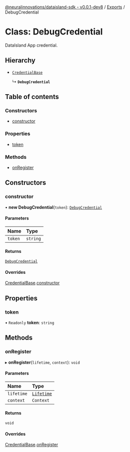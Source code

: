 [@neuralinnovations/dataisland-sdk - v0.0.1-dev8](../../README.md) / [Exports](../modules.md) / DebugCredential

# Class: DebugCredential

DataIsland App credential.

## Hierarchy

- [`CredentialBase`](CredentialBase.md)

  ↳ **`DebugCredential`**

## Table of contents

### Constructors

- [constructor](DebugCredential.md#constructor)

### Properties

- [token](DebugCredential.md#token)

### Methods

- [onRegister](DebugCredential.md#onregister)

## Constructors

### constructor

• **new DebugCredential**(`token`): [`DebugCredential`](DebugCredential.md)

#### Parameters

| Name | Type |
| :------ | :------ |
| `token` | `string` |

#### Returns

[`DebugCredential`](DebugCredential.md)

#### Overrides

[CredentialBase](CredentialBase.md).[constructor](CredentialBase.md#constructor)

## Properties

### token

• `Readonly` **token**: `string`

## Methods

### onRegister

▸ **onRegister**(`lifetime`, `context`): `void`

#### Parameters

| Name | Type |
| :------ | :------ |
| `lifetime` | [`Lifetime`](Lifetime.md) |
| `context` | `Context` |

#### Returns

`void`

#### Overrides

[CredentialBase](CredentialBase.md).[onRegister](CredentialBase.md#onregister)
